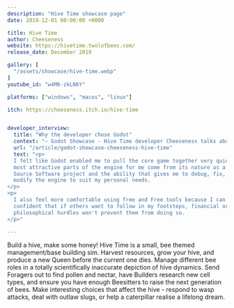 ```yaml
---
description: "Hive Time showcase page"
date: 2019-12-01 00:00:00 +0000

title: Hive Time
author: Cheeseness
website: https://hivetime.twolofbees.com/
release_date: December 2019

gallery: [
  "/assets/showcase/hive-time.webp"
]
youtube_id: "w4M6-zkLN6Y"

platforms: ["windows", "macos", "linux"]

itch: https://cheeseness.itch.io/hive-time


developer_interview:
  title: "Why the developer chose Godot"
  context: "— Godot Showcase - Hive Time developer Cheeseness talks about his experience"
  url: "/article/godot-showcase-cheeseness-hive-time"
  text: "<p>
  I felt like Godot enabled me to pull the core game together very quickly. The
  most attractive parts of the engine for me come from its nature as a Free/Open
  Source Software project and the ability that gives me to debug, fix, or
  modify the engine to suit my personal needs.
</p>
<p>
  I also feel more comfortable using free and Free tools because I can be
  confident that if others want to follow in my footsteps, financial or
  philosophical hurdles won't prevent them from doing so.
</p>"

---
```


<p>
  Build a hive, make some honey! Hive Time is a small, bee themed
  management/base building sim. Harvest resources, grow your hive, and produce a
  new Queen before the current one dies. Manage different bee roles in a totally
  scientifically inaccurate depiction of hive dynamics. Send Foragers out to
  find pollen and nectar, have Builders research new cell types, and ensure you
  have enough Beesitters to raise the next generation of bees. Make interesting
  choices that affect the hive - respond to wasp attacks, deal with outlaw
  slugs, or help a caterpillar realise a lifelong dream.
</p>
